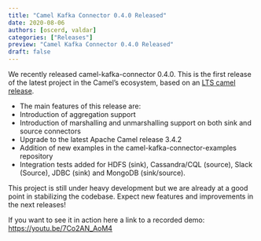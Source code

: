 ```yaml
---
title: "Camel Kafka Connector 0.4.0 Released"
date: 2020-08-06
authors: [oscerd, valdar]
categories: ["Releases"]
preview: "Camel Kafka Connector 0.4.0 Released"
draft: false
---
```


We recently released camel-kafka-connector 0.4.0. This is the first release of the latest project in the Camel’s ecosystem, based on an [LTS camel release](https://camel.apache.org/blog/2020/03/LTS-Release-Schedule/). 

 * The main features of this release are:
 * Introduction of aggregation support
 * Introduction of marshalling and unmarshalling support on both sink and source connectors
 * Upgrade to the latest Apache Camel release 3.4.2
 * Addition of new examples in the camel-kafka-connector-examples repository
 * Integration tests added for HDFS (sink), Cassandra/CQL (source), Slack (Source), JDBC (sink) and MongoDB (sink/source).

This project is still under heavy development but we are already at a good point in stabilizing the codebase. Expect new features and improvements in the next releases!

If you want to see it in action here a link to a recorded demo: https://youtu.be/7Co2AN_AoM4



